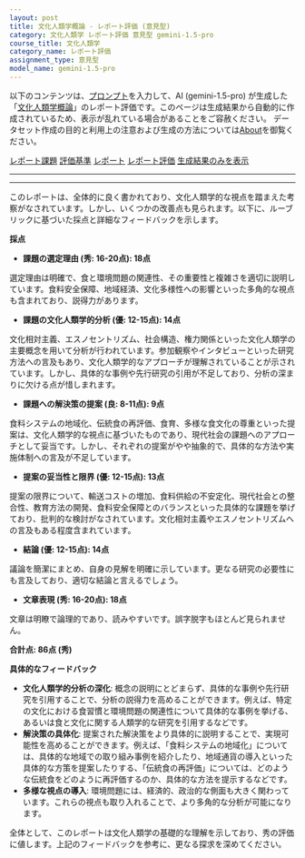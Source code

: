 ```yaml
---
layout: post
title: 文化人類学概論 - レポート評価 (意見型)
category: 文化人類学 レポート評価 意見型 gemini-1.5-pro
course_title: 文化人類学
category_name: レポート評価
assignment_type: 意見型
model_name: gemini-1.5-pro
---
```


以下のコンテンツは、[プロンプト](http://127.0.0.1:8000/generated/文化人類学/gemini-1.5-pro/prompt_レポート評価-意見型.md)を入力して、AI (gemini-1.5-pro) が生成した「[文化人類学概論](/contents/文化人類学/)」のレポート評価です。このページは生成結果から自動的に作成されているため、表示が乱れている場合があることをご容赦ください。
データセット作成の目的と利用上の注意および生成の方法については[About](/About)を御覧ください。

[レポート課題](../レポート課題-意見型)
[評価基準](../評価基準-意見型)
[レポート](../レポート-意見型)
[レポート評価](../レポート評価-意見型)
[生成結果のみを表示](http://127.0.0.1:8000/generated/文化人類学/gemini-1.5-pro/レポート評価-意見型.md)
  

***
***
  
このレポートは、全体的に良く書かれており、文化人類学的な視点を踏まえた考察がなされています。しかし、いくつかの改善点も見られます。以下に、ルーブリックに基づいた採点と詳細なフィードバックを示します。

**採点**

* **課題の選定理由 (秀: 16-20点): 18点**

選定理由は明確で、食と環境問題の関連性、その重要性と複雑さを適切に説明しています。食料安全保障、地域経済、文化多様性への影響といった多角的な視点も含まれており、説得力があります。

* **課題の文化人類学的分析 (優: 12-15点): 14点**

文化相対主義、エスノセントリズム、社会構造、権力関係といった文化人類学の主要概念を用いて分析が行われています。参加観察やインタビューといった研究方法への言及もあり、文化人類学的なアプローチが理解されていることが示されています。しかし、具体的な事例や先行研究の引用が不足しており、分析の深まりに欠ける点が惜しまれます。

* **課題への解決策の提案 (良: 8-11点): 9点**

食料システムの地域化、伝統食の再評価、食育、多様な食文化の尊重といった提案は、文化人類学的な視点に基づいたものであり、現代社会の課題へのアプローチとして妥当です。しかし、それぞれの提案がやや抽象的で、具体的な方法や実施体制への言及が不足しています。

* **提案の妥当性と限界 (優: 12-15点): 13点**

提案の限界について、輸送コストの増加、食料供給の不安定化、現代社会との整合性、教育方法の開発、食料安全保障とのバランスといった具体的な課題を挙げており、批判的な検討がなされています。文化相対主義やエスノセントリズムへの言及もある程度含まれています。

* **結論 (優: 12-15点): 14点**

議論を簡潔にまとめ、自身の見解を明確に示しています。更なる研究の必要性にも言及しており、適切な結論と言えるでしょう。

* **文章表現 (秀: 16-20点): 18点**

文章は明瞭で論理的であり、読みやすいです。誤字脱字もほとんど見られません。


**合計点: 86点 (秀)**

**具体的なフィードバック**

* **文化人類学的分析の深化**: 概念の説明にとどまらず、具体的な事例や先行研究を引用することで、分析の説得力を高めることができます。例えば、特定の文化における食習慣と環境問題の関連性について具体的な事例を挙げる、あるいは食と文化に関する人類学的な研究を引用するなどです。
* **解決策の具体化**: 提案された解決策をより具体的に説明することで、実現可能性を高めることができます。例えば、「食料システムの地域化」については、具体的な地域での取り組み事例を紹介したり、地域通貨の導入といった具体的な方策を提案したりする、「伝統食の再評価」については、どのような伝統食をどのように再評価するのか、具体的な方法を提示するなどです。
* **多様な視点の導入**: 環境問題には、経済的、政治的な側面も大きく関わっています。これらの視点も取り入れることで、より多角的な分析が可能になります。


全体として、このレポートは文化人類学の基礎的な理解を示しており、秀の評価に値します。上記のフィードバックを参考に、更なる探求を深めてください。
